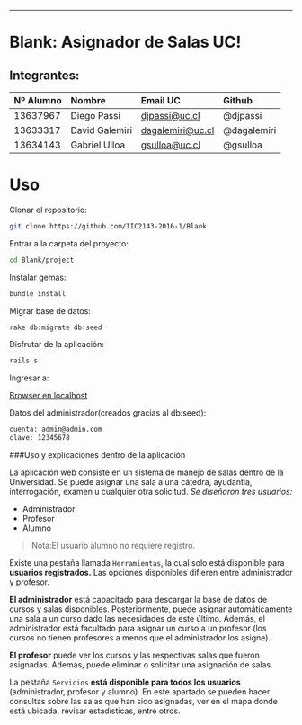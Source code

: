 ----------
Blank: Asignador de Salas UC!
===================

## Integrantes:


| Nº Alumno    | Nombre              | Email UC      | Github          |
|:-------------|:--------------------|:--------------|:----------------|
| 13637967     | Diego Passi     | djpassi@uc.cl | @djpassi     |
| 13633317     | David Galemiri     | dagalemiri@uc.cl | @dagalemiri     |
| 13634143     | Gabriel Ulloa     | gsulloa@uc.cl | @gsulloa     |



# Uso

Clonar el repositorio:

```sh
git clone https://github.com/IIC2143-2016-1/Blank
```


Entrar a la carpeta del proyecto:

```sh
cd Blank/project
```

Instalar gemas:

```sh
bundle install
```

Migrar base de datos:

```sh
rake db:migrate db:seed
```

Disfrutar de la aplicación:

```sh
rails s
```

Ingresar a:

  [Browser en localhost](http://localhost:3000/)

Datos del administrador(creados gracias al db:seed):
```sh
cuenta: admin@admin.com
clave: 12345678

```


###Uso y explicaciones dentro de la aplicación

La aplicación web consiste en un sistema de manejo de salas dentro de la Universidad. Se puede asignar una sala a una cátedra, ayudantía, interrogación, examen u cualquier otra solicitud. *Se diseñaron tres usuarios:*


 - Administrador
 - Profesor
 - Alumno

    

> Nota:El usuario alumno no requiere registro.

Existe una pestaña llamada ```Herramientas```, la cual solo está disponible para **usuarios registrados.** Las opciones disponibles difieren entre administrador y profesor. 

**El administrador** está capacitado para descargar la base de datos de cursos y salas disponibles. Posteriormente, puede asignar automáticamente una sala a un curso dado las necesidades de este último. Además, el administrador está facultado para asignar un curso a un profesor (los cursos no tienen profesores a menos que el administrador los asigne). 

**El profesor** puede ver los cursos y las respectivas salas que fueron asignadas. Además, puede eliminar o solicitar una asignación de salas. 

La pestaña ```Servicios``` **está disponible para todos los usuarios** (administrador, profesor y alumno). En este apartado se pueden hacer consultas sobre las salas que han sido asignadas, ver en el mapa donde está ubicada, revisar estadísticas, entre otros.

